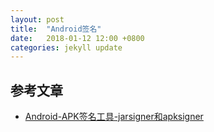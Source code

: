 ```yaml
---
layout: post
title:  "Android签名"
date:   2018-01-12 12:00 +0800
categories: jekyll update
---
```




## 参考文章
* [Android-APK签名工具-jarsigner和apksigner](https://www.jianshu.com/p/53078d03c9bf)